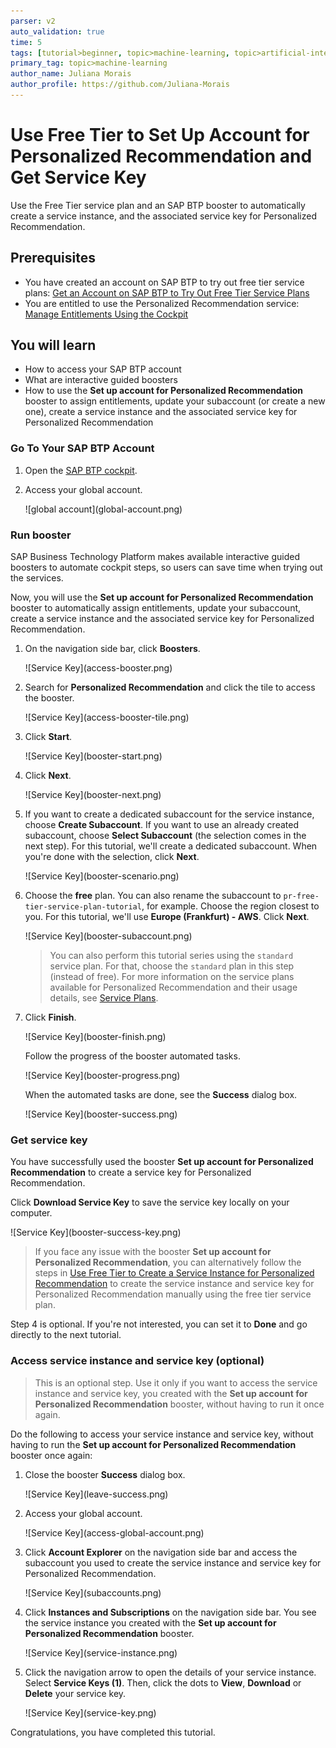 ```yaml
---
parser: v2
auto_validation: true
time: 5
tags: [tutorial>beginner, topic>machine-learning, topic>artificial-intelligence, topic>cloud, software-product>sap-business-technology-platform, software-product>sap-ai-business-services, software-product>personalized-recommendation, tutorial>free-tier]
primary_tag: topic>machine-learning
author_name: Juliana Morais
author_profile: https://github.com/Juliana-Morais
---
```


# Use Free Tier to Set Up Account for Personalized Recommendation and Get Service Key
<!-- description --> Use the Free Tier service plan and an SAP BTP booster to automatically create a service instance, and the associated service key for Personalized Recommendation.

## Prerequisites
- You have created an account on SAP BTP to try out free tier service plans: [Get an Account on SAP BTP to Try Out Free Tier Service Plans](btp-free-tier-account)
- You are entitled to use the Personalized Recommendation service: [Manage Entitlements Using the Cockpit](btp-cockpit-entitlements)

## You will learn
  - How to access your SAP BTP account
  - What are interactive guided boosters
  - How to use the **Set up account for Personalized Recommendation** booster to assign entitlements, update your subaccount (or create a new one), create a service instance and the associated service key for Personalized Recommendation


### Go To Your SAP BTP Account


1. Open the [SAP BTP cockpit](https://account.hana.ondemand.com/cockpit#/home/allaccounts).

2. Access your global account.

    <!-- border -->![global account](global-account.png)



### Run booster


SAP Business Technology Platform makes available interactive guided boosters to automate cockpit steps, so users can save time when trying out the services.

Now, you will use the **Set up account for Personalized Recommendation** booster to automatically assign entitlements, update your subaccount, create a service instance and the associated service key for Personalized Recommendation.

1. On the navigation side bar, click **Boosters**.

    <!-- border -->![Service Key](access-booster.png)

2. Search for **Personalized Recommendation** and click the tile to access the booster.

    <!-- border -->![Service Key](access-booster-tile.png)

3. Click **Start**.

    <!-- border -->![Service Key](booster-start.png)

4. Click **Next**.

    <!-- border -->![Service Key](booster-next.png)

5. If you want to create a dedicated subaccount for the service instance, choose **Create Subaccount**. If you want to use an already created subaccount, choose **Select Subaccount** (the selection comes in the next step). For this tutorial, we'll create a dedicated subaccount. When you're done with the selection, click **Next**.

    <!-- border -->![Service Key](booster-scenario.png)

6. Choose the **free** plan. You can also rename the subaccount to `pr-free-tier-service-plan-tutorial`, for example. Choose the region closest to you. For this tutorial, we'll use **Europe (Frankfurt) - AWS**. Click **Next**.

    <!-- border -->![Service Key](booster-subaccount.png)

    >You can also perform this tutorial series using the `standard` service plan. For that, choose the `standard` plan in this step (instead of free). For more information on the service plans available for Personalized Recommendation and their usage details, see [Service Plans](https://help.sap.com/docs/Personalized_Recommendation/2c2078b9efa84566ac19d44df9625c65/b6042634958d4bb48288ced513944b29.html).

7. Click **Finish**.

    <!-- border -->![Service Key](booster-finish.png)

    Follow the progress of the booster automated tasks.

    <!-- border -->![Service Key](booster-progress.png)

    When the automated tasks are done, see the **Success** dialog box.

    <!-- border -->![Service Key](booster-success.png)



### Get service key


You have successfully used the booster **Set up account for Personalized Recommendation** to create a service key for Personalized Recommendation.

Click **Download Service Key** to save the service key locally on your computer.

<!-- border -->![Service Key](booster-success-key.png)

>If you face any issue with the booster **Set up account for Personalized Recommendation**, you can alternatively follow the steps in [Use Free Tier to Create a Service Instance for Personalized Recommendation](cp-aibus-pr-free-service-instance) to create the service instance and service key for Personalized Recommendation manually using the free tier service plan.

Step 4 is optional. If you're not interested, you can set it to **Done** and go directly to the next tutorial.




### Access service instance and service key (optional)


> This is an optional step. Use it only if you want to access the service instance and service key, you created with the **Set up account for Personalized Recommendation** booster, without having to run it once again.

Do the following to access your service instance and service key, without having to run the **Set up account for Personalized Recommendation** booster once again:

1. Close the booster **Success** dialog box.

    <!-- border -->![Service Key](leave-success.png)

2. Access your global account.

    <!-- border -->![Service Key](access-global-account.png)

3. Click **Account Explorer** on the navigation side bar and access the subaccount you used to create the service instance and service key for Personalized Recommendation.

    <!-- border -->![Service Key](subaccounts.png)

4. Click **Instances and Subscriptions** on the navigation side bar. You see the service instance you created with the **Set up account for Personalized Recommendation** booster.

    <!-- border -->![Service Key](service-instance.png)

5. Click the navigation arrow to open the details of your service instance. Select **Service Keys (1)**. Then, click the dots to **View**, **Download** or **Delete** your service key.

    <!-- border -->![Service Key](service-key.png)

Congratulations, you have completed this tutorial.


